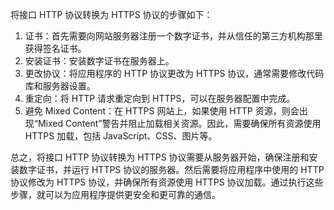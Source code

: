 将接口 HTTP 协议转换为 HTTPS 协议的步骤如下：

1. 证书：首先需要向网站服务器注册一个数字证书，并从信任的第三方机构那里获得签名证书。
2. 安装证书：安装数字证书在服务器上。
3. 更改协议：将应用程序的 HTTP 协议更改为 HTTPS 协议，通常需要修改代码库和服务器设置。
4. 重定向：将 HTTP 请求重定向到 HTTPS，可以在服务器配置中完成。
5. 避免 Mixed Content：在 HTTPS 网站上，如果使用 HTTP 资源，则会出现“Mixed Content”警告并阻止加载相关资源。因此，需要确保所有资源使用 HTTPS 加载，包括 JavaScript、CSS、图片等。

总之，将接口 HTTP 协议转换为 HTTPS 协议需要从服务器开始，确保注册和安装数字证书，并运行 HTTPS 协议的服务器。然后需要将应用程序中使用的 HTTP 协议修改为 HTTPS 协议，并确保所有资源使用 HTTPS 协议加载。通过执行这些步骤，就可以为应用程序提供更安全和更可靠的通信。
